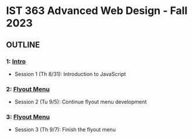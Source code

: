 # IST 363 Advanced Web Design - Fall 2023

## OUTLINE

### 1: [Intro](01_intro)
* Session 1 (Th 8/31): Introduction to JavaScript

### 2: [Flyout Menu](02_flyout_menu)
* Session 2 (Tu 9/5): Continue flyout menu development

### 3: [Flyout Menu](03_finished_flyout_menu)
* Session 3 (Th 9/7): Finish the flyout menu